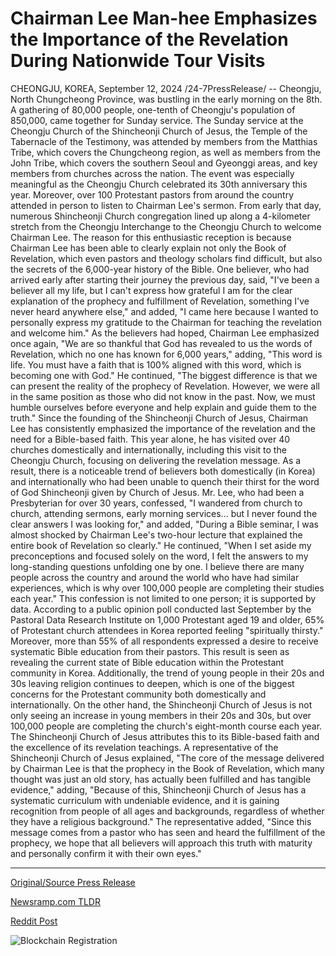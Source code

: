 # Chairman Lee Man-hee Emphasizes the Importance of the Revelation During Nationwide Tour Visits

CHEONGJU, KOREA, September 12, 2024 /24-7PressRelease/ -- Cheongju, North Chungcheong Province, was bustling in the early morning on the 8th. A gathering of 80,000 people, one-tenth of Cheongju's population of 850,000, came together for Sunday service.   The Sunday service at the Cheongju Church of the Shincheonji Church of Jesus, the Temple of the Tabernacle of the Testimony, was attended by members from the Matthias Tribe, which covers the Chungcheong region, as well as members from the John Tribe, which covers the southern Seoul and Gyeonggi areas, and key members from churches across the nation. The event was especially meaningful as the Cheongju Church celebrated its 30th anniversary this year.   Moreover, over 100 Protestant pastors from around the country attended in person to listen to Chairman Lee's sermon.   From early that day, numerous Shincheonji Church congregation lined up along a 4-kilometer stretch from the Cheongju Interchange to the Cheongju Church to welcome Chairman Lee. The reason for this enthusiastic reception is because Chairman Lee has been able to clearly explain not only the Book of Revelation, which even pastors and theology scholars find difficult, but also the secrets of the 6,000-year history of the Bible.  One believer, who had arrived early after starting their journey the previous day, said, "I've been a believer all my life, but I can't express how grateful I am for the clear explanation of the prophecy and fulfillment of Revelation, something I've never heard anywhere else," and added, "I came here because I wanted to personally express my gratitude to the Chairman for teaching the revelation and welcome him."   As the believers had hoped, Chairman Lee emphasized once again, "We are so thankful that God has revealed to us the words of Revelation, which no one has known for 6,000 years," adding, "This word is life. You must have a faith that is 100% aligned with this word, which is becoming one with God."   He continued, "The biggest difference is that we can present the reality of the prophecy of Revelation. However, we were all in the same position as those who did not know in the past. Now, we must humble ourselves before everyone and help explain and guide them to the truth."   Since the founding of the Shincheonji Church of Jesus, Chairman Lee has consistently emphasized the importance of the revelation and the need for a Bible-based faith. This year alone, he has visited over 40 churches domestically and internationally, including this visit to the Cheongju Church, focusing on delivering the revelation message.  As a result, there is a noticeable trend of believers both domestically (in Korea) and internationally who had been unable to quench their thirst for the word of God Shincheonji given by Church of Jesus.   Mr. Lee, who had been a Presbyterian for over 30 years, confessed, "I wandered from church to church, attending sermons, early morning services... but I never found the clear answers I was looking for," and added, "During a Bible seminar, I was almost shocked by Chairman Lee's two-hour lecture that explained the entire book of Revelation so clearly." He continued, "When I set aside my preconceptions and focused solely on the word, I felt the answers to my long-standing questions unfolding one by one. I believe there are many people across the country and around the world who have had similar experiences, which is why over 100,000 people are completing their studies each year."   This confession is not limited to one person; it is supported by data. According to a public opinion poll conducted last September by the Pastoral Data Research Institute on 1,000 Protestant aged 19 and older, 65% of Protestant church attendees in Korea reported feeling "spiritually thirsty." Moreover, more than 55% of all respondents expressed a desire to receive systematic Bible education from their pastors. This result is seen as revealing the current state of Bible education within the Protestant community in Korea.   Additionally, the trend of young people in their 20s and 30s leaving religion continues to deepen, which is one of the biggest concerns for the Protestant community both domestically and internationally. On the other hand, the Shincheonji Church of Jesus is not only seeing an increase in young members in their 20s and 30s, but over 100,000 people are completing the church's eight-month course each year. The Shincheonji Church of Jesus attributes this to its Bible-based faith and the excellence of its revelation teachings.   A representative of the Shincheonji Church of Jesus explained, "The core of the message delivered by Chairman Lee is that the prophecy in the Book of Revelation, which many thought was just an old story, has actually been fulfilled and has tangible evidence," adding, "Because of this, Shincheonji Church of Jesus has a systematic curriculum with undeniable evidence, and it is gaining recognition from people of all ages and backgrounds, regardless of whether they have a religious background."   The representative added, "Since this message comes from a pastor who has seen and heard the fulfillment of the prophecy, we hope that all believers will approach this truth with maturity and personally confirm it with their own eyes." 

---

[Original/Source Press Release](https://www.24-7pressrelease.com/press-release/514224/chairman-lee-man-hee-emphasizes-the-importance-of-the-revelation-during-nationwide-tour-visits)
                    

[Newsramp.com TLDR](None) 



[Reddit Post](https://www.reddit.com/r/eventNews/comments/1fewpah/chairman_lees_revelation_sermon_draws_80000/) 



![Blockchain Registration](https://cdn.newsramp.app/24-7PressRelease/qrcode/249/12/noonuVZa.webp)